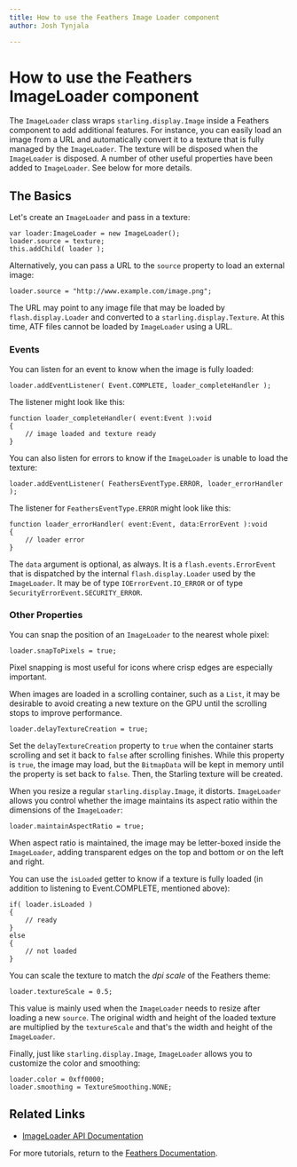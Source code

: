 ```yaml
---
title: How to use the Feathers Image Loader component  
author: Josh Tynjala

---
```

# How to use the Feathers ImageLoader component

The `ImageLoader` class wraps `starling.display.Image` inside a Feathers component to add additional features. For instance, you can easily load an image from a URL and automatically convert it to a texture that is fully managed by the `ImageLoader`. The texture will be disposed when the `ImageLoader` is disposed. A number of other useful properties have been added to `ImageLoader`. See below for more details.

## The Basics

Let's create an `ImageLoader` and pass in a texture:

``` code
var loader:ImageLoader = new ImageLoader();
loader.source = texture;
this.addChild( loader );
```

Alternatively, you can pass a URL to the `source` property to load an external image:

``` code
loader.source = "http://www.example.com/image.png";
```

The URL may point to any image file that may be loaded by `flash.display.Loader` and converted to a `starling.display.Texture`. At this time, ATF files cannot be loaded by `ImageLoader` using a URL.

### Events

You can listen for an event to know when the image is fully loaded:

``` code
loader.addEventListener( Event.COMPLETE, loader_completeHandler );
```

The listener might look like this:

``` code
function loader_completeHandler( event:Event ):void
{
    // image loaded and texture ready
}
```

You can also listen for errors to know if the `ImageLoader` is unable to load the texture:

``` code
loader.addEventListener( FeathersEventType.ERROR, loader_errorHandler );
```

The listener for `FeathersEventType.ERROR` might look like this:

``` code
function loader_errorHandler( event:Event, data:ErrorEvent ):void
{
    // loader error
}
```

The `data` argument is optional, as always. It is a `flash.events.ErrorEvent` that is dispatched by the internal `flash.display.Loader` used by the `ImageLoader`. It may be of type `IOErrorEvent.IO_ERROR` or of type `SecurityErrorEvent.SECURITY_ERROR`.

### Other Properties

You can snap the position of an `ImageLoader` to the nearest whole pixel:

``` code
loader.snapToPixels = true;
```

Pixel snapping is most useful for icons where crisp edges are especially important.

When images are loaded in a scrolling container, such as a `List`, it may be desirable to avoid creating a new texture on the GPU until the scrolling stops to improve performance.

``` code
loader.delayTextureCreation = true;
```

Set the `delayTextureCreation` property to `true` when the container starts scrolling and set it back to `false` after scrolling finishes. While this property is `true`, the image may load, but the `BitmapData` will be kept in memory until the property is set back to `false`. Then, the Starling texture will be created.

When you resize a regular `starling.display.Image`, it distorts. `ImageLoader` allows you control whether the image maintains its aspect ratio within the dimensions of the `ImageLoader`:

``` code
loader.maintainAspectRatio = true;
```

When aspect ratio is maintained, the image may be letter-boxed inside the `ImageLoader`, adding transparent edges on the top and bottom or on the left and right.

You can use the `isLoaded` getter to know if a texture is fully loaded (in addition to listening to Event.COMPLETE, mentioned above):

``` code
if( loader.isLoaded )
{
    // ready
}
else
{
    // not loaded
}
```

You can scale the texture to match the *dpi scale* of the Feathers theme:

``` code
loader.textureScale = 0.5;
```

This value is mainly used when the `ImageLoader` needs to resize after loading a new `source`. The original width and height of the loaded texture are multiplied by the `textureScale` and that's the width and height of the `ImageLoader`.

Finally, just like `starling.display.Image`, `ImageLoader` allows you to customize the color and smoothing:

``` code
loader.color = 0xff0000;
loader.smoothing = TextureSmoothing.NONE;
```

## Related Links

-   [ImageLoader API Documentation](../api-reference/feathers/controls/ImageLoader.html)

For more tutorials, return to the [Feathers Documentation](index.html).


